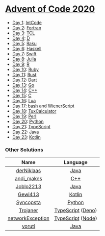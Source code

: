 # [Advent of Code 2020](https://adventofcode.com/2020/)

  * [Day 1](day01/README.md): [IntCode](https://esolangs.org/wiki/Intcode)
  * [Day 2](day02/README.md): [Fortran](https://en.wikipedia.org/wiki/Fortran)
  * [Day 3](day03/README.md): [TCL](https://en.wikipedia.org/wiki/Tcl)
  * [Day 4](day04/README.md): [D](https://en.wikipedia.org/wiki/D_(programming_language))
  * [Day 5](day05/README.md): [Raku](https://en.wikipedia.org/wiki/Raku_(programming_language))
  * [Day 6](day06/README.md): [Haskell](https://en.wikipedia.org/wiki/Haskell_(programming_language))
  * [Day 7](day07/README.md): [Swift](https://en.wikipedia.org/wiki/Swift_(programming_language))
  * [Day 8](day08/README.md): [Julia](https://en.wikipedia.org/wiki/Julia_(programming_language))
  * [Day 9](day09/README.md): [R](https://en.wikipedia.org/wiki/R_(programming_language))
  * [Day 10](day10/README.md): [Ruby](https://en.wikipedia.org/wiki/Ruby_(programming_language))
  * [Day 11](day11/README.md): [Rust](https://en.wikipedia.org/wiki/Rust_(programming_language))
  * [Day 12](day12/README.md): [Dart](https://en.wikipedia.org/wiki/Dart_(programming_language))
  * [Day 13](day13/README.md): [Go](https://en.wikipedia.org/wiki/Go_(programming_language))
  * [Day 14](day14/README.md): [C++](https://en.wikipedia.org/wiki/C++)
  * [Day 15](day15/README.md): [C](https://en.wikipedia.org/wiki/C_(programming_language))
  * [Day 16](day16/README.md): [Lua](https://en.wikipedia.org/wiki/Lua_(programming_language))
  * [Day 17](day17/README.md): [bash](https://en.wikipedia.org/wiki/Bash_(Unix_shell)) and [WienerScript](https://github.com/pichsenmeister/WienerScript)
  * [Day 18](day18/README.md): [TuxCalculator](https://github.com/noeppi-noeppi/TuxCalculator)
  * [Day 19](day19/README.md): [Perl](https://en.wikipedia.org/wiki/Perl)
  * [Day 20](day20/README.md): [Python](https://en.wikipedia.org/wiki/Python_(programming_language))
  * [Day 21](day21/README.md): [TypeScript](https://en.wikipedia.org/wiki/TypeScript)
  * [Day 22](day22/README.md): [Java](https://en.wikipedia.org/wiki/Java_(programming_language))
  * [Day 23](day23/README.md): [Kotlin](https://en.wikipedia.org/wiki/Kotlin_(programming_language))

### Other Solutions

| Name | Language |
|:---:|:---:|
| [derNiklaas](https://github.com/derNiklaas/AoC-2020) | [Java](https://en.wikipedia.org/wiki/Java_(programming_language)) |
| [andi_makes](https://github.com/andi-makes/aoc2020) | [C++](https://en.wikipedia.org/wiki/C++) |
| [Joblo2213](https://github.com/joblo2213/AdventOfCode2020) | [Java](https://en.wikipedia.org/wiki/Java_(programming_language)) |
| [Gewi413](https://github.com/Gewi413/AdventOfCode) | [Kotlin](https://en.wikipedia.org/wiki/Kotlin_(programming_language)) |
| [Syncopsta](https://github.com/syncopsta/aoc_2020) | [Python](https://en.wikipedia.org/wiki/Python_(programming_language)) |
| [Trojaner](https://github.com/TrojanerHD/AdventofCode2020) | [TypeScript](https://en.wikipedia.org/wiki/TypeScript) ([Deno](https://en.wikipedia.org/wiki/Deno_(software))) |
| [networkException](https://github.com/networkException/AdventOfCode) | [TypeScript](https://en.wikipedia.org/wiki/TypeScript) ([Node](https://en.wikipedia.org/wiki/Node.js)) |
| [voruti](https://github.com/voruti/MyAoCSolutions) | [Java](https://en.wikipedia.org/wiki/Java_(programming_language)) |